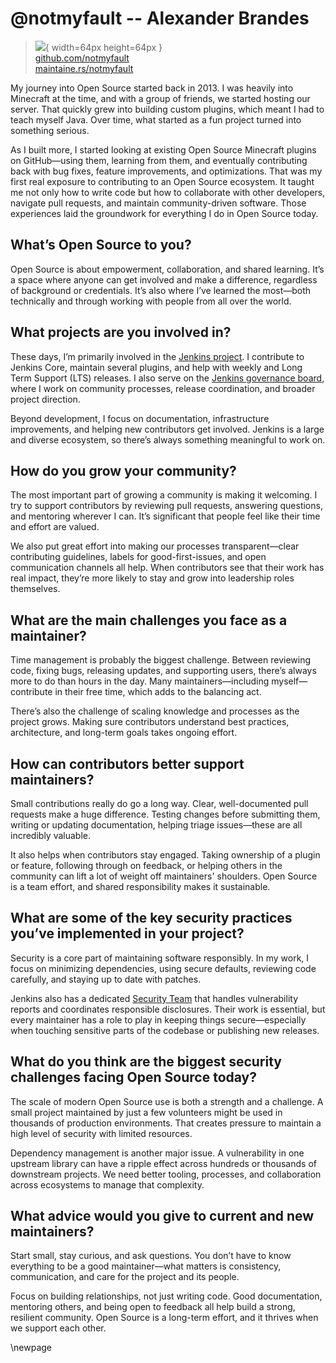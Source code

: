 # @notmyfault -- Alexander Brandes

> ![](https://github.com/notmyfault.png){ width=64px height=64px }  
> [github.com/notmyfault](https://github.com/notmyfault)  
> [maintaine.rs/notmyfault](https://maintaine.rs/notmyfault)

My journey into Open Source started back in 2013. I was heavily into Minecraft at the time, and with a group of friends, we started hosting our server. That quickly grew into building custom plugins, which meant I had to teach myself Java. Over time, what started as a fun project turned into something serious.

As I built more, I started looking at existing Open Source Minecraft plugins on GitHub—using them, learning from them, and eventually contributing back with bug fixes, feature improvements, and optimizations. That was my first real exposure to contributing to an Open Source ecosystem. It taught me not only how to write code but how to collaborate with other developers, navigate pull requests, and maintain community-driven software. Those experiences laid the groundwork for everything I do in Open Source today.

## **What’s Open Source to you?**

Open Source is about empowerment, collaboration, and shared learning. It’s a space where anyone can get involved and make a difference, regardless of background or credentials. It’s also where I’ve learned the most—both technically and through working with people from all over the world.

## **What projects are you involved in?**

These days, I’m primarily involved in the [Jenkins project](https://github.com/jenkinsci/jenkins). I contribute to Jenkins Core, maintain several plugins, and help with weekly and Long Term Support (LTS) releases. I also serve on the [Jenkins governance board](https://www.jenkins.io/project/board/), where I work on community processes, release coordination, and broader project direction.

Beyond development, I focus on documentation, infrastructure improvements, and helping new contributors get involved. Jenkins is a large and diverse ecosystem, so there’s always something meaningful to work on.

## **How do you grow your community?**

The most important part of growing a community is making it welcoming. I try to support contributors by reviewing pull requests, answering questions, and mentoring wherever I can. It’s significant that people feel like their time and effort are valued.

We also put great effort into making our processes transparent—clear contributing guidelines, labels for good-first-issues, and open communication channels all help. When contributors see that their work has real impact, they’re more likely to stay and grow into leadership roles themselves.

## **What are the main challenges you face as a maintainer?**

Time management is probably the biggest challenge. Between reviewing code, fixing bugs, releasing updates, and supporting users, there’s always more to do than hours in the day. Many maintainers—including myself—contribute in their free time, which adds to the balancing act.

There’s also the challenge of scaling knowledge and processes as the project grows. Making sure contributors understand best practices, architecture, and long-term goals takes ongoing effort.

## **How can contributors better support maintainers?**

Small contributions really do go a long way. Clear, well-documented pull requests make a huge difference. Testing changes before submitting them, writing or updating documentation, helping triage issues—these are all incredibly valuable.

It also helps when contributors stay engaged. Taking ownership of a plugin or feature, following through on feedback, or helping others in the community can lift a lot of weight off maintainers' shoulders. Open Source is a team effort, and shared responsibility makes it sustainable.

## **What are some of the key security practices you’ve implemented in your project?**

Security is a core part of maintaining software responsibly. In my work, I focus on minimizing dependencies, using secure defaults, reviewing code carefully, and staying up to date with patches.

Jenkins also has a dedicated [Security Team](https://www.jenkins.io/security/team/) that handles vulnerability reports and coordinates responsible disclosures. Their work is essential, but every maintainer has a role to play in keeping things secure—especially when touching sensitive parts of the codebase or publishing new releases.

## **What do you think are the biggest security challenges facing Open Source today?**

The scale of modern Open Source use is both a strength and a challenge. A small project maintained by just a few volunteers might be used in thousands of production environments. That creates pressure to maintain a high level of security with limited resources.

Dependency management is another major issue. A vulnerability in one upstream library can have a ripple effect across hundreds or thousands of downstream projects. We need better tooling, processes, and collaboration across ecosystems to manage that complexity.

## **What advice would you give to current and new maintainers?**

Start small, stay curious, and ask questions. You don’t have to know everything to be a good maintainer—what matters is consistency, communication, and care for the project and its people.

Focus on building relationships, not just writing code. Good documentation, mentoring others, and being open to feedback all help build a strong, resilient community. Open Source is a long-term effort, and it thrives when we support each other.

\newpage
